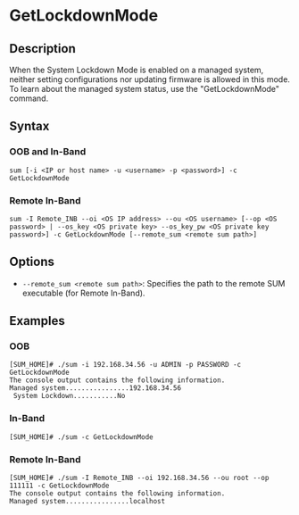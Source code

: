 # GetLockdownMode

## Description

When the System Lockdown Mode is enabled on a managed system, neither setting configurations nor updating firmware is allowed in this mode. To learn about the managed system status, use the "GetLockdownMode" command.

## Syntax

### OOB and In-Band
```
sum [-i <IP or host name> -u <username> -p <password>] -c GetLockdownMode
```

### Remote In-Band
```
sum -I Remote_INB --oi <OS IP address> --ou <OS username> [--op <OS password> | --os_key <OS private key> --os_key_pw <OS private key password>] -c GetLockdownMode [--remote_sum <remote sum path>]
```

## Options

- `--remote_sum <remote sum path>`: Specifies the path to the remote SUM executable (for Remote In-Band).

## Examples

### OOB
```
[SUM_HOME]# ./sum -i 192.168.34.56 -u ADMIN -p PASSWORD -c GetLockdownMode
The console output contains the following information.
Managed system................192.168.34.56
 System Lockdown...........No
```

### In-Band
```
[SUM_HOME]# ./sum -c GetLockdownMode
```

### Remote In-Band
```
[SUM_HOME]# ./sum -I Remote_INB --oi 192.168.34.56 --ou root --op 111111 -c GetLockdownMode
The console output contains the following information.
Managed system................localhost
```

